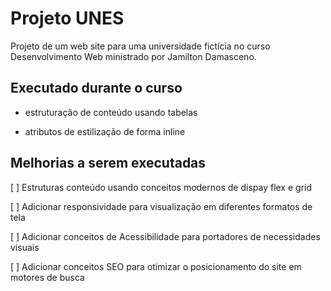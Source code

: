 # Projeto UNES

Projeto de um web site para uma universidade fictícia no curso Desenvolvimento Web ministrado por Jamilton Damasceno.



## Executado durante o curso

- estruturação de conteúdo usando tabelas

- atributos de estilização de forma inline

## Melhorias a serem executadas

[ ] Estruturas conteúdo usando conceitos modernos de dispay flex e grid

[ ] Adicionar responsividade para visualização em diferentes formatos de tela

[ ] Adicionar conceitos de Acessibilidade para portadores de necessidades visuais

[ ] Adicionar conceitos SEO para otimizar o posicionamento do site em motores de busca 
